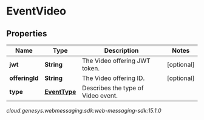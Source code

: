 # EventVideo


## Properties

| Name | Type | Description | Notes |
| ------------ | ------------- | ------------- | ------------- |
| **jwt** | **String** | The Video offering JWT token. |  [optional] |
| **offeringId** | **String** | The Video offering ID. |  [optional] |
| **type** | [**EventType**](EventType) | Describes the type of Video event. |  |




_cloud.genesys.webmessaging.sdk:web-messaging-sdk:15.1.0_

